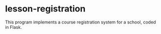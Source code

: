 # lesson-registration
This program implements a course registration system for a school, coded in Flask.
